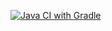 [![Java CI with Gradle](https://github.com/HeavensFeel03/AutoZadanie3/actions/workflows/gradle.yml/badge.svg)](https://github.com/HeavensFeel03/AutoZadanie3/actions/workflows/gradle.yml)
